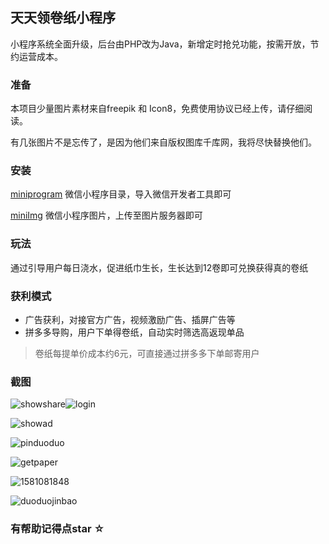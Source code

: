 ## 天天领卷纸小程序

小程序系统全面升级，后台由PHP改为Java，新增定时抢兑功能，按需开放，节约运营成本。

### 准备

本项目少量图片素材来自freepik 和 Icon8，免费使用协议已经上传，请仔细阅读。

有几张图片不是忘传了，是因为他们来自版权图库千库网，我将尽快替换他们。

### 安装

[miniprogram](https://github.com/qrpcode/daypaper/tree/master/miniprogram)  微信小程序目录，导入微信开发者工具即可

[miniImg](https://github.com/qrpcode/daypaper/tree/master/miniImg) 微信小程序图片，上传至图片服务器即可

### 玩法

通过引导用户每日浇水，促进纸巾生长，生长达到12卷即可兑换获得真的卷纸

### 获利模式

* 广告获利，对接官方广告，视频激励广告、插屏广告等
* 拼多多导购，用户下单得卷纸，自动实时筛选高返现单品

> 卷纸每提单价成本约6元，可直接通过拼多多下单邮寄用户

### 截图

![showshare](D:\hello\daypaper\README_img\showshare.jpg)![login](D:\hello\daypaper\README_img\login.jpg)

![showad](D:\hello\daypaper\README_img\showad.jpg)

![pinduoduo](D:\hello\daypaper\README_img\pinduoduo.jpg)

![getpaper](D:\hello\daypaper\README_img\getpaper.jpg)

![1581081848](D:\hello\daypaper\README_img\1581081848.jpg)

![duoduojinbao](D:\hello\daypaper\README_img\duoduojinbao.png)



### 有帮助记得点star ☆